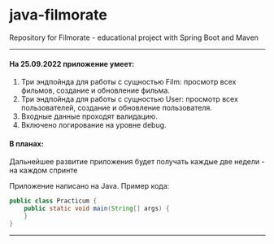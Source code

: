 # java-filmorate
Repository for Filmorate - educational project with Spring Boot and Maven

------

#### На 25.09.2022 приложение умеет:
1. Три эндпойнда для работы с сущностью Film: просмотр всех фильмов, создание и обновление фильма.
2. Три эндпойнда для работы с сущностью User: просмотр всех пользователей, создание и обновление пользователя.
3. Входные данные проходят валидацию.
4. Включено логирование на уровне debug.

#### В планах:
Дальнейшее развитие приложения будет получать каждые две недели - на каждом спринте

Приложение написано на Java. Пример кода:
```java
public class Practicum {
    public static void main(String[] args) {
    }
}
```
------